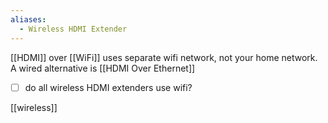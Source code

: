 ```yaml
---
aliases:
  - Wireless HDMI Extender
---
```


[[HDMI]] over [[WiFi]] uses separate wifi network, not your home network.
A wired alternative is [[HDMI Over Ethernet]]

- [ ] do all wireless HDMI extenders use wifi?

[[wireless]]